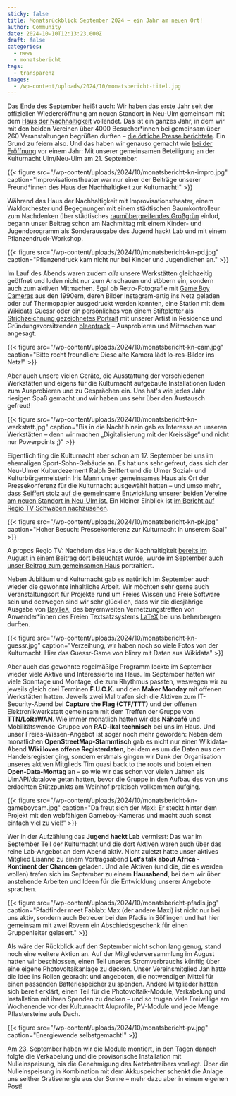 ```yaml
---
sticky: false
title: Monatsrückblick September 2024 – ein Jahr am neuen Ort!
author: Community
date: 2024-10-10T12:13:23.000Z
draft: false
categories:
  - news
  - monatsbericht
tags:
  - transparenz
images:
  - /wp-content/uploads/2024/10/monatsbericht-titel.jpg
---
```


Das Ende des September heißt auch: Wir haben das erste Jahr seit der offiziellen Wiedereröffnung am neuen Standort in Neu-Ulm gemeinsam mit dem [Haus der Nachhaltigkeit](https://www.h-d-n.org/) vollendet. 
Das ist ein ganzes Jahr, in dem wir mit den beiden Vereinen über 4000 Besucher\*innen bei gemeinsam über 260 Veranstaltungen begrüßen durften – [die örtliche Presse berichtete](https://www.augsburger-allgemeine.de/neu-ulm/neu-ulm-ehemaliges-sport-sohn-wird-kreativzentrum-fuer-nachhaltigkeit-103068938). 
Ein Grund zu feiern also. 
Und das haben wir genauso gemacht wie [bei der Eröffnung](/go-for-launch-monatsbericht-september-2023/) vor einem Jahr: Mit unserer gemeinsamen Beteiligung an der Kulturnacht Ulm/Neu-Ulm am 21. September.

{{< figure src="/wp-content/uploads/2024/10/monatsbericht-kn-impro.jpg" caption="Improvisationstheater war nur einer der Beiträge unserer Freund\*innen des Haus der Nachhaltigkeit zur Kulturnacht!" >}}

Während das Haus der Nachhaltigkeit mit Improvisationstheater, einem Waldorchester und Begegnungen mit einem städtischen Baumkontrolleur zum Nachdenken über städtisches [raumübergreifendes Großgrün](https://tu-dresden.de/bu/umwelt/hydro/ihm/meteorologie/forschung/glossar/hrc-grossgruen) einlud, begann unser Beitrag schon am Nachmittag mit einem Kinder- und Jugendprogramm als Sonderausgabe des Jugend hackt Lab und mit einem Pflanzendruck-Workshop.

{{< figure src="/wp-content/uploads/2024/10/monatsbericht-kn-pd.jpg" caption="Pflanzendruck kam nicht nur bei Kinder und Jugendlichen an." >}}

Im Lauf des Abends waren zudem _alle_ unsere Werkstätten gleichzeitig geöffnet und luden nicht nur zum Anschauen und stöbern ein, sondern auch zum aktiven Mitmachen. 
Egal ob Retro-Fotografie mit [Game Boy Cameras](https://de.wikipedia.org/wiki/Game_Boy_Camera) aus den 1990ern, deren Bilder Instagram-artig ins Netz geladen oder auf Thermopapier ausgedruckt werden konnten, eine Station mit dem [Wikidata Guessr](https://guessr.blinry.org/) oder ein persönliches von einem Stiftplotter [als Strichzeichnung gezeichnetes Portrait](https://bleeptrack.de/projects/patternportrait/) mit unserer Artist in Residence und Gründungsvorsitzenden [bleeptrack](https://bleeptrack.de/) – Ausprobieren und Mitmachen war angesagt. 

{{< figure src="/wp-content/uploads/2024/10/monatsbericht-kn-cam.jpg" caption="Bitte recht freundlich: Diese alte Kamera lädt lo-res-Bilder ins Netz!" >}}

Aber auch unsere vielen Geräte, die Ausstattung der verschiedenen Werkstätten und eigens für die Kulturnacht aufgebaute Installationen luden zum Ausprobieren und zu Gesprächen ein. Uns hat's wie jedes Jahr riesigen Spaß gemacht und wir haben uns sehr über den Austausch gefreut!

{{< figure src="/wp-content/uploads/2024/10/monatsbericht-kn-werkstatt.jpg" caption="Bis in die Nacht hinein gab es Interesse an unseren Werkstätten – denn wir machen „Digitalisierung mit der Kreissäge“ und nicht nur Powerpoints ;)" >}}


Eigentlich fing die Kulturnacht aber schon am 17. September bei uns im ehemaligen Sport-Sohn-Gebäude an. Es hat uns sehr gefreut, dass sich der Neu-Ulmer Kulturdezernent Ralph Seiffert und die Ulmer Sozial- und Kulturbürgermeisterin Iris Mann unser gemeinsames Haus als Ort der Pressekonferenz für die Kulturnacht ausgewählt hatten – und umso mehr, [dass Seiffert stolz auf die gemeinsame Entwicklung unserer beiden Vereine am neuen Standort in Neu-Ulm ist.](https://www.swp.de/kultur/kulturnacht-ulmneu-ulm-2024-heiteres-und-absurdes-aus-allen-sparten-77515253.html) Ein kleiner Einblick ist [im Bericht auf Regio TV Schwaben nachzusehen](https://www.regio-tv.de/mediathek/video/das-erwartet-sie-bei-der-kulturnacht-2024/).

{{< figure src="/wp-content/uploads/2024/10/monatsbericht-kn-pk.jpg" caption="Hoher Besuch: Pressekonferenz zur Kulturnacht in unserem Saal" >}}

A propos Regio TV: Nachdem das Haus der Nachhaltigkeit [bereits im August in einem Beitrag dort beleuchtet wurde](https://www.regio-tv.de/mediathek/video/das-haus-der-nachhaltigkeit-sucht-neue-raeumlichkeiten/), wurde im September [auch unser Beitrag zum gemeinsamen Haus](https://www.regio-tv.de/mediathek/video/das-temporaerhaus-neu-ulm-workspace-fuer-kreative/) portraitiert.

Neben Jubiläum und Kulturnacht gab es natürlich im September auch wieder die gewohnte inhaltliche Arbeit. Wir möchten sehr gerne auch Veranstaltungsort für Projekte rund um Freies Wissen und Freie Software sein und deswegen sind wir sehr glücklich, dass wir die diesjährige Ausgabe von [BayTeX](https://baytex.in-ulm.de/2024/), des bayernweiten Vernetzungstreffen von Anwender\*innen des Freien Textsatzsystems [LaTeX](https://de.wikipedia.org/wiki/LaTeX) bei uns beherbergen durften.

{{< figure src="/wp-content/uploads/2024/10/monatsbericht-kn-guessr.jpg" caption="Verzeihung, wir haben noch so viele Fotos von der Kulturnacht. Hier das Guessr-Game von blinry mit Daten aus Wikidata" >}}


Aber auch das gewohnte regelmäßige Programm lockte im September wieder viele Aktive und Interessierte ins Haus. Im September hatten wir viele Sonntage und Montage, die zum Rhythmus passten, weswegen wir zu jeweils gleich drei Terminen **F.U.C.K.** und den **Maker Monday** mit offenen Werkstätten hatten. Jeweils zwei Mal trafen sich die Aktiven zum IT-Security-Abend bei **Capture the Flag (CTF/TTT)** und der offenen Elektronikwerkstatt gemeinsam mit dem Treffen der Gruppe von **TTN/LoRaWAN**. Wie immer monatlich hatten wir das **Nähcafé** und Mobilitätswende-Gruppe von **RAD-ikal technisch** bei uns im Haus. Und unser Freies-Wissen-Angebot ist sogar noch mehr geworden: Neben dem monatlichen **OpenStreetMap-Stammtisch** gab es nicht nur einen Wikidata-Abend **Wiki loves offene Registerdaten**, bei dem es um die Daten aus dem Handelsregister ging, sondern erstmals gingen wir Dank der Organisation unseres aktiven Mitglieds Tim quasi back to the roots und boten einen **Open-Data-Montag** an – so wie wir das schon vor vielen Jahren als UlmAPI/datalove getan hatten, bevor die Gruppe in den Aufbau des von uns erdachten Stützpunkts am Weinhof praktisch vollkommen aufging.

{{< figure src="/wp-content/uploads/2024/10/monatsbericht-kn-gameboycam.jpg" caption="Da freut sich der Maxi: Er steckt hinter dem Projekt mit den webfähigen Gameboy-Kameras und macht auch sonst einfach viel zu viel!" >}}


Wer in der Aufzählung das **Jugend hackt Lab** vermisst: Das war im September Teil der Kulturnacht und die dort Aktiven waren auch über das reine Lab-Angebot an dem Abend aktiv. Nicht zuletzt hatte unser aktives Mitglied Lisanne zu einem Vortragsabend **Let‘s talk about Africa - Kontinent der Chancen** geladen. Und alle Aktiven (und die, die es werden wollen) trafen sich im September zu einem **Hausabend**, bei dem wir über anstehende Arbeiten und Ideen für die Entwicklung unserer Angebote sprachen.

{{< figure src="/wp-content/uploads/2024/10/monatsbericht-pfadis.jpg" caption="Pfadfinder meet Fablab: Max (der andere Maxi) ist nicht nur bei uns aktiv, sondern auch Betreuer bei den Pfadis in Söflingen und hat hier gemeinsam mit zwei Rovern ein Abschiedsgeschenk für einen Gruppenleiter gelasert." >}}

Als wäre der Rückblick auf den September nicht schon lang genug, stand noch eine weitere Aktion an. Auf der Mitgliederversammlung im August hatten wir beschlossen, einen Teil unseres Stromverbrauchs künftig über eine eigene Photovoltaikanlage zu decken. Unser Vereinsmitglied Jan hatte die Idee ins Rollen gebracht und angeboten, die notwendigen Mittel für einen passenden Batteriespeicher zu spenden. Andere Mitglieder hatten sich bereit erklärt, einen Teil für die Photovoltaik-Module, Verkabelung und Installation mit ihren Spenden zu decken – und so trugen viele Freiwillige am Wochenende vor der Kulturnacht Aluprofile, PV-Module und jede Menge Pflastersteine aufs Dach. 

{{< figure src="/wp-content/uploads/2024/10/monatsbericht-pv.jpg" caption="Energiewende selbstgemacht!" >}}

Am 23. September haben wir die Module montiert, in den Tagen danach folgte die Verkabelung und die provisorische Installation mit Nulleinspeisung, bis die Genehmigung des Netzbetreibers vorliegt. Über die Nulleinspeisung in Kombination mit dem Akkuspeicher schenkt die Anlage uns seither Gratisenergie aus der Sonne – mehr dazu aber in einem eigenen Post!

